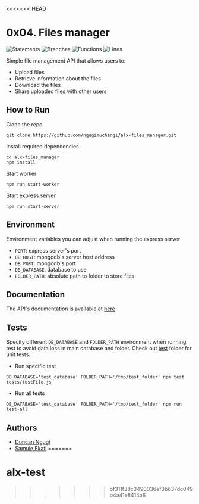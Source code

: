 <<<<<<< HEAD
# 0x04. Files manager

![Statements](https://img.shields.io/badge/statements-90.69%25-brightgreen.svg?style=flat)
![Branches](https://img.shields.io/badge/branches-81.76%25-yellow.svg?style=flat)
![Functions](https://img.shields.io/badge/functions-88.52%25-yellow.svg?style=flat)
![Lines](https://img.shields.io/badge/lines-90.99%25-brightgreen.svg?style=flat)

Simple file management API that allows users to:

- Upload files
- Retrieve information about the files
- Download the files
- Share uploaded files with other users

## How to Run

Clone the repo

```
git clone https://github.com/ngugimuchangi/alx-files_manager.git
```

Install required dependencies

```
cd alx-files_manager
npm install
```

Start worker

```
npm run start-worker
```

Start express server

```
npm run start-server
```

## Environment

Environment variables you can adjust when running the express server

- `PORT`: express server's port
- `DB_HOST`: mongodb's server host address
- `DB_PORT`: mongodb's port
- `DB_DATABASE`: database to use
- `FOLDER_PATH`: absolute path to folder to store files

## Documentation

The API's documentation is available at
[here](https://ngugimuchangi.me/alx-files_manager/)

## Tests

Specify different `DB_DATABASE` and `FOLDER_PATH` environment when running test
to avoid data loss in main database and folder. Check out [test](tests/) folder
for unit tests.

- Run specific test

```
DB_DATABASE='test_database' FOLDER_PATH='/tmp/test_folder' npm test tests/testFile.js
```

- Run all tests

```
DB_DATABASE='test_database' FOLDER_PATH='/tmp/test_folder' npm run test-all
```

## Authors

- [Duncan Ngugi](https://github.com/ngugimuchangi)
- [Samule Ekati](https://github.com/Samuthe)
=======
# alx-test
>>>>>>> bf311f38c3490036ef0b637dc049b4a41e8414a6
